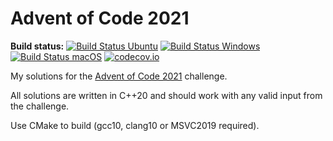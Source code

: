 Advent of Code 2021
===================

**Build status:** [![Build Status Ubuntu](https://github.com/ComicSansMS/AdventOfCode2021/actions/workflows/build-and-test-ubuntu.yml/badge.svg)](https://github.com/ComicSansMS/AdventOfCode2021/actions)
[![Build Status Windows](https://github.com/ComicSansMS/AdventOfCode2021/actions/workflows/build-and-test-windows.yml/badge.svg)](https://github.com/ComicSansMS/AdventOfCode2021/actions)
[![Build Status macOS](https://github.com/ComicSansMS/AdventOfCode2021/actions/workflows/build-and-test-macos.yml/badge.svg)](https://github.com/ComicSansMS/AdventOfCode2021/actions)
[![codecov.io](https://codecov.io/github/ComicSansMS/AdventOfCode2021/coverage.svg?branch=main)](https://codecov.io/github/ComicSansMS/AdventOfCode2021/branch/main)


My solutions for the [Advent of Code 2021](https://adventofcode.com/2021/) challenge.

All solutions are written in C++20 and should work with any valid input from the challenge.

Use CMake to build (gcc10, clang10 or MSVC2019 required).
